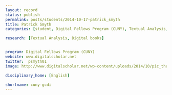 ```yaml
---
layout: record
status: publish
permalink: posts/students/2014-10-17-patrick_smyth
title: Patrick Smyth
categories: [student, Digital Fellows Program (CUNY), Textual Analysis, Digital books]

research: [Textual Analysis, Digital books]


program: Digital Fellows Program (CUNY)
website: www.digitalscholar.net
twitter:  psmyth01
image: http://www.digitalscholar.net/wp-content/uploads/2014/10/pic_thumbnail.jpg

disciplinary_home: [English]

shortname: cuny-gcdi
---
```


